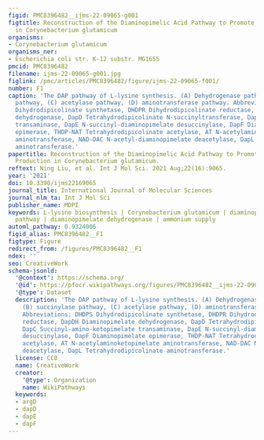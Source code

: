```yaml
---
figid: PMC8396482__ijms-22-09065-g001
figtitle: Reconstruction of the Diaminopimelic Acid Pathway to Promote L-lysine Production
  in Corynebacterium glutamicum
organisms:
- Corynebacterium glutamicum
organisms_ner:
- Escherichia coli str. K-12 substr. MG1655
pmcid: PMC8396482
filename: ijms-22-09065-g001.jpg
figlink: /pmc/articles/PMC8396482/figure/ijms-22-09065-f001/
number: F1
caption: 'The DAP pathway of L-lysine synthesis. (A) Dehydrogenase pathway, (B) succinylase
  pathway, (C) acetylase pathway, (D) aminotransferase pathway. Abbreviations: DHDPS
  Dihydrodipicolinate synthetase, DHDPR Dihydrodipicolinate reductase, DapDH Diaminopimelate
  dehydrogenase, DapD Tetrahydrodipicolinate N-succinyltransferase, DapC Succinyl-amino-ketopimelate
  transaminase, DapE N-succinyl-diaminopimelate desuccinylase, DapF Diaminopimelate
  epimerase, THDP-NAT Tetrahydrodipicolinate acetylase, AT N-acetylaminoketopimelate
  aminotransferase, NAD-DAC N-acetyl-diaminopimelate deacetylase, DapL Tetrahydrodipicolinate
  aminotransferase.'
papertitle: Reconstruction of the Diaminopimelic Acid Pathway to Promote L-lysine
  Production in Corynebacterium glutamicum.
reftext: Ning Liu, et al. Int J Mol Sci. 2021 Aug;22(16):9065.
year: '2021'
doi: 10.3390/ijms22169065
journal_title: International Journal of Molecular Sciences
journal_nlm_ta: Int J Mol Sci
publisher_name: MDPI
keywords: L-lysine biosynthesis | Corynebacterium glutamicum | diaminopimelic acid
  pathway | diaminopimelate dehydrogenase | ammonium supply
automl_pathway: 0.9324006
figid_alias: PMC8396482__F1
figtype: Figure
redirect_from: /figures/PMC8396482__F1
ndex: ''
seo: CreativeWork
schema-jsonld:
  '@context': https://schema.org/
  '@id': https://pfocr.wikipathways.org/figures/PMC8396482__ijms-22-09065-g001.html
  '@type': Dataset
  description: 'The DAP pathway of L-lysine synthesis. (A) Dehydrogenase pathway,
    (B) succinylase pathway, (C) acetylase pathway, (D) aminotransferase pathway.
    Abbreviations: DHDPS Dihydrodipicolinate synthetase, DHDPR Dihydrodipicolinate
    reductase, DapDH Diaminopimelate dehydrogenase, DapD Tetrahydrodipicolinate N-succinyltransferase,
    DapC Succinyl-amino-ketopimelate transaminase, DapE N-succinyl-diaminopimelate
    desuccinylase, DapF Diaminopimelate epimerase, THDP-NAT Tetrahydrodipicolinate
    acetylase, AT N-acetylaminoketopimelate aminotransferase, NAD-DAC N-acetyl-diaminopimelate
    deacetylase, DapL Tetrahydrodipicolinate aminotransferase.'
  license: CC0
  name: CreativeWork
  creator:
    '@type': Organization
    name: WikiPathways
  keywords:
  - argD
  - dapD
  - dapE
  - dapF
---
```

